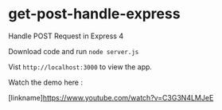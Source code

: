 get-post-handle-express
=======================

Handle POST Request in Express 4

Download code and run <code>node server.js</code>

Vist <code>http://localhost:3000</code> to view the app.

Watch the demo here : 

[linkname]https://www.youtube.com/watch?v=C3G3N4LMJeE

